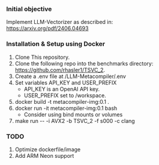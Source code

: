 ### Initial objective
Implement LLM-Vectorizer as described in: https://arxiv.org/pdf/2406.04693

### Installation & Setup using Docker
1. Clone This repository.
2. Clone the following repo into the benchmarks directory: https://github.com/rhasler1/TSVC_2.
3. Create a .env file at /LLM-Metacompiler/.env
4. Set variables API_KEY and USER_PREFIX
    - API_KEY is an OpenAI API key.
    - USER_PREFIX set to /workspace.
5. docker build -t metacompiler-img:0.1 .
6. docker run -it metacompiler-img:0.1 bash
    - Consider using bind mounts or volumes
7. make run -- -i AVX2 -b TSVC_2 -f s000 -c clang

### TODO
1. Optimize dockerfile/image
2. Add ARM Neon support